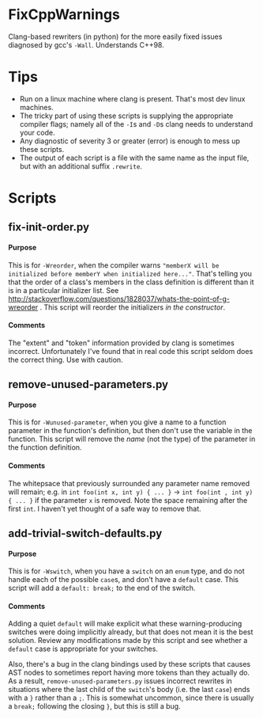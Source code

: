 # FixCppWarnings
Clang-based rewriters (in python) for the more easily fixed issues diagnosed by gcc's `-Wall`. Understands C++98.

# Tips

 - Run on a linux machine where clang is present. That's most dev linux machines. 
 - The tricky part of using these scripts is supplying the appropriate compiler flags; namely all of the `-I`s and `-D`s clang needs to understand your code.
 - Any diagnostic of severity 3 or greater (error) is enough to mess up these scripts.
 - The output of each script is a file with the same name as the input file, but with an additional suffix `.rewrite`.

# Scripts

## fix-init-order.py
#### Purpose
This is for `-Wreorder`, when the compiler warns `"memberX will be initialized before memberY when initialized here..."`. That's telling you that the order of a class's members in the class definition is different than it is in a particular initializer list. See http://stackoverflow.com/questions/1828037/whats-the-point-of-g-wreorder . This script will reorder the initializers _in the constructor_.
#### Comments
The "extent" and "token" information provided by clang is sometimes incorrect. Unfortunately I've found that in real code this script seldom does the correct thing. Use with caution. 

## remove-unused-parameters.py
#### Purpose
This is for `-Wunused-parameter`, when you give a name to a function parameter in the function's definition, but then don't use the variable in the function. This script will remove the _name_ (not the type) of the parameter in the function definition.
#### Comments
The whitepsace that previously surrounded any parameter name removed will remain; e.g. in
`int foo(int x, int y) { ... }` → `int foo(int , int y) { ... }` if the parameter `x` is removed. 
Note the space remaining after the first `int`. I haven't yet thought of a safe way to remove that.

## add-trivial-switch-defaults.py
#### Purpose
This is for `-Wswitch`, when you have a `switch` on an `enum` type, and do not handle each of the possible `case`s, and don't have a `default` case. This script will add a `default: break;` to the end of the switch.
#### Comments
Adding a quiet `default` will make explicit what these warning-producing switches were doing implicitly already, but that does not mean it is the best solution. Review any modifications made by this script and see whether a `default` case is appropriate for your switches.

Also, there's a bug in the clang bindings used by these scripts that causes AST nodes to sometimes report having more tokens than they actually do. As a result, `remove-unused-parameters.py` issues incorrect rewrites in situations where the last child of the `switch`'s body (i.e. the last `case`) ends with a `}` rather than a `;`. This is somewhat uncommon, since there is usually a `break;` following the closing `}`, but this is still a bug.
